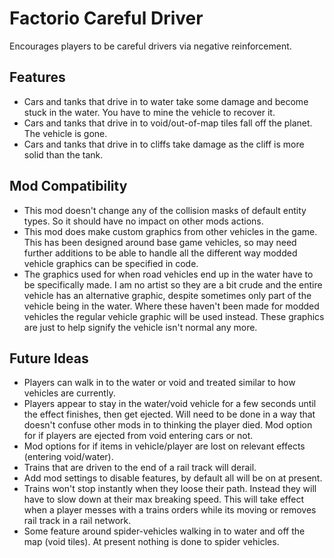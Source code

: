 # Factorio Careful Driver



Encourages players to be careful drivers via negative reinforcement.



Features
--------

- Cars and tanks that drive in to water take some damage and become stuck in the water. You have to mine the vehicle to recover it.
- Cars and tanks that drive in to void/out-of-map tiles fall off the planet. The vehicle is gone.
- Cars and tanks that drive in to cliffs take damage as the cliff is more solid than the tank.


Mod Compatibility
-----------------

- This mod doesn't change any of the collision masks of default entity types. So it should have no impact on other mods actions.
- This mod does make custom graphics from other vehicles in the game. This has been designed around base game vehicles, so may need further additions to be able to handle all the different way modded vehicle graphics can be specified in code.
- The graphics used for when road vehicles end up in the water have to be specifically made. I am no artist so they are a bit crude and the entire vehicle has an alternative graphic, despite sometimes only part of the vehicle being in the water. Where these haven't been made for modded vehicles the regular vehicle graphic will be used instead. These graphics are just to help signify the vehicle isn't normal any more.


Future Ideas
------------

- Players can walk in to the water or void and treated similar to how vehicles are currently.
- Players appear to stay in the water/void vehicle for a few seconds until the effect finishes, then get ejected. Will need to be done in a way that doesn't confuse other mods in to thinking the player died. Mod option for if players are ejected from void entering cars or not.
- Mod options for if items in vehicle/player are lost on relevant effects (entering void/water).
- Trains that are driven to the end of a rail track will derail.
- Add mod settings to disable features, by default all will be on at present.
- Trains won't stop instantly when they loose their path. Instead they will have to slow down at their max breaking speed. This will take effect when a player messes with a trains orders while its moving or removes rail track in a rail network.
- Some feature around spider-vehicles walking in to water and off the map (void tiles). At present nothing is done to spider vehicles.